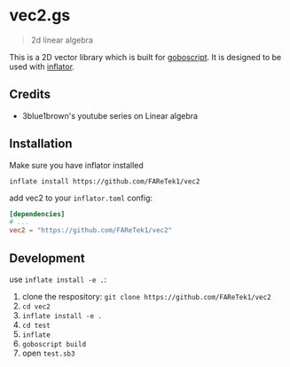 # vec2.gs

> 2d linear algebra

This is a 2D vector library which is built for [goboscript](https://github.com/aspizu/goboscript).
It is designed to be used with [inflator](https://github.com/faretek1/inflator).

## Credits

- 3blue1brown's youtube series on Linear algebra

## Installation

Make sure you have inflator installed

`inflate install https://github.com/FAReTek1/vec2`

add vec2 to your `inflator.toml` config:
```toml
[dependencies]
# ...
vec2 = "https://github.com/FAReTek1/vec2"
```

## Development

use `inflate install -e .`:

1. clone the respository: `git clone https://github.com/FAReTek1/vec2`
2. `cd vec2`
3. `inflate install -e .`
4. `cd test`
5. `inflate`
6. `goboscript build`
7. open `test.sb3`
